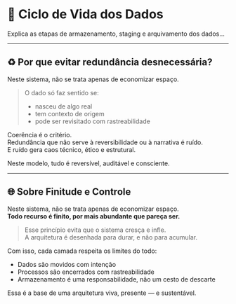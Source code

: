 # 🔄 Ciclo de Vida dos Dados

Explica as etapas de armazenamento, staging e arquivamento dos dados...

---

## ♻️ Por que evitar redundância desnecessária?

Neste sistema, não se trata apenas de economizar espaço.

> O dado só faz sentido se:
> - nasceu de algo real
> - tem contexto de origem
> - pode ser revisitado com rastreabilidade

Coerência é o critério.  
Redundância que não serve à reversibilidade ou à narrativa é ruído.  
E ruído gera caos técnico, ético e estrutural.

Neste modelo, tudo é reversível, auditável e consciente.


---

## 🌐 Sobre Finitude e Controle

Neste sistema, não se trata apenas de economizar espaço.  
**Todo recurso é finito, por mais abundante que pareça ser.**

> Esse princípio evita que o sistema cresça e infle.  
> A arquitetura é desenhada para durar, e não para acumular.

Com isso, cada camada respeita os limites do todo:  
- Dados são movidos com intenção  
- Processos são encerrados com rastreabilidade  
- Armazenamento é uma responsabilidade, não um cesto de descarte

Essa é a base de uma arquitetura viva, presente — e sustentável.
